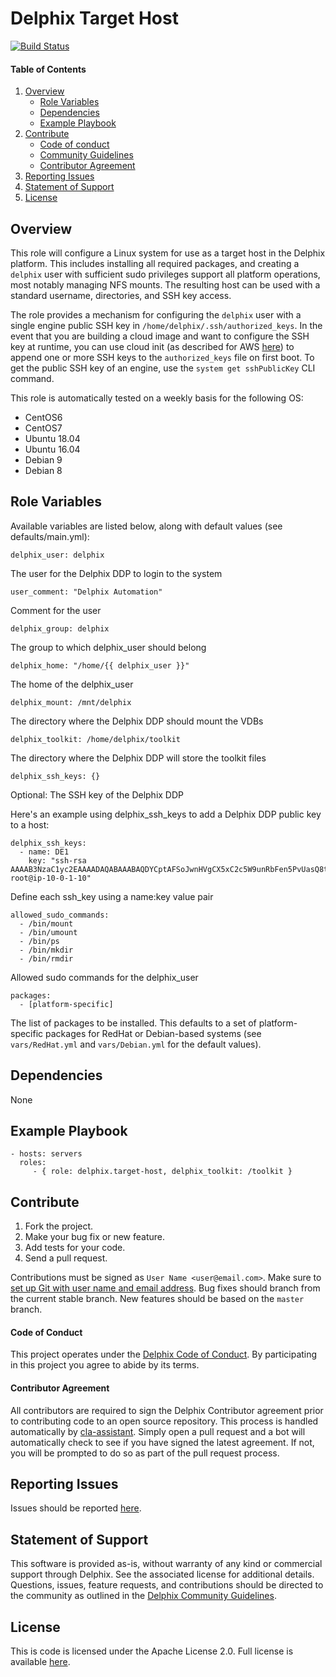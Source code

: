 Delphix Target Host
===================

[![Build Status](https://travis-ci.com/delphix/ansible-target-host.svg?branch=master)](https://travis-ci.com/delphix/ansible-target-host)

#### Table of Contents
1.  [Overview](#overview)
    *   [Role Variables](#variables)
    *   [Dependencies](#dependencies)
    *   [Example Playbook](#playbook)
2.  [Contribute](#contribute)
    *   [Code of conduct](#code-of-conduct)
    *   [Community Guidelines](#community-guidelines)
    *   [Contributor Agreement](#contributor-agreement)
3.  [Reporting Issues](#reporting-issues)
4.  [Statement of Support](#statement-of-support)
5.  [License](#license)

## <a id="overview"></a>Overview

This role will configure a Linux system for use as a target host in the Delphix
platform. This includes installing all required packages, and creating a
`delphix` user with sufficient sudo privileges support all platform operations,
most notably managing NFS mounts.  The resulting host can be used with a
standard username, directories, and SSH key access.

The role provides a mechanism for configuring the `delphix` user with a single
engine public SSH key in `/home/delphix/.ssh/authorized_keys`. In the event
that you are building a cloud image and want to configure the SSH key at
runtime, you can use cloud init (as described for AWS
[here](https://docs.aws.amazon.com/AWSEC2/latest/UserGuide/user-data.html)) to
append one or more SSH keys to the `authorized_keys` file on first boot. To get
the public SSH key of an engine, use the `system get sshPublicKey` CLI command.

This role is automatically tested on a weekly basis for the following OS:
* CentOS6
* CentOS7
* Ubuntu 18.04
* Ubuntu 16.04
* Debian 9
* Debian 8

## <a id="variables"></a>Role Variables

Available variables are listed below, along with default values (see defaults/main.yml):

    delphix_user: delphix
The user for the Delphix DDP to login to the system

    user_comment: "Delphix Automation"
Comment for the user

    delphix_group: delphix
The group to which delphix_user should belong

    delphix_home: "/home/{{ delphix_user }}"
The home of the delphix_user

    delphix_mount: /mnt/delphix
The directory where the Delphix DDP should mount the VDBs

    delphix_toolkit: /home/delphix/toolkit
The directory where the Delphix DDP will store the toolkit files

    delphix_ssh_keys: {}
Optional: The SSH key of the Delphix DDP

Here's an example using delphix_ssh_keys to add a Delphix DDP public key to a host:

    delphix_ssh_keys:
      - name: DE1
        key: "ssh-rsa AAAAB3NzaC1yc2EAAAADAQABAAABAQDYCptAFSoJwnHVgCX5xC2c5W9unRbFen5PvUasQ8tnlouNRte5hnKe10bgkMFN4LSUbXggXk1C+9eMMKvpKxifFFLVTNCtKGyBsrUpmKLWAoQU5ycpXFfGmgtASJn+VZh5VYbCKTcvVsadR8UA7PyOU6V5gayELKZBczw7gvpaGyM4cF4/1VqK7UzbnEXe0Rt3xozYMC+xyRSk+RZTh+grHYHb1Q/0cSsQmaw1sTlIFl8BAjXNMEmPoCISfSpO4F3yWmJUIEPtkWHWiKOUzgoi20vnvZnLHd54NAE8F+aJn4eNarAn0x2XWUdmgLuAM/7KzF5kn0+k9Pm3iJ1jE14J root@ip-10-0-1-10"
Define each ssh_key using a name:key value pair

    allowed_sudo_commands: 
      - /bin/mount
      - /bin/umount
      - /bin/ps
      - /bin/mkdir
      - /bin/rmdir
Allowed sudo commands for the delphix_user

    packages:
      - [platform-specific]
The list of packages to be installed. This defaults to a set of platform-specific packages for RedHat or Debian-based
systems (see `vars/RedHat.yml` and `vars/Debian.yml` for the default values).

## <a id="dependencies"></a>Dependencies

None

## <a id="playbook"></a>Example Playbook

    - hosts: servers
      roles:
         - { role: delphix.target-host, delphix_toolkit: /toolkit }

## <a id="contribute"></a>Contribute

1.  Fork the project.
2.  Make your bug fix or new feature.
3.  Add tests for your code.
4.  Send a pull request.

Contributions must be signed as `User Name <user@email.com>`. Make sure to [set up Git with user name and email
address](https://git-scm.com/book/en/v2/Getting-Started-First-Time-Git-Setup). Bug fixes should branch from the current
stable branch. New features should be based on the `master` branch.

#### <a id="code-of-conduct"></a>Code of Conduct

This project operates under the [Delphix Code of Conduct](https://delphix.github.io/code-of-conduct.html). By
participating in this project you agree to abide by its terms.

#### <a id="contributor-agreement"></a>Contributor Agreement

All contributors are required to sign the Delphix Contributor agreement prior to contributing code to an open source
repository. This process is handled automatically by [cla-assistant](https://cla-assistant.io/). Simply open a pull
request and a bot will automatically check to see if you have signed the latest agreement. If not, you will be prompted
to do so as part of the pull request process.


## <a id="reporting_issues"></a>Reporting Issues

Issues should be reported [here](https://github.com/delphix/ansible-target-host/issues).

## <a id="statement-of-support"></a>Statement of Support

This software is provided as-is, without warranty of any kind or commercial support through Delphix. See the associated
license for additional details. Questions, issues, feature requests, and contributions should be directed to the
community as outlined in the [Delphix Community Guidelines](https://delphix.github.io/community-guidelines.html).

## <a id="license"></a>License

This is code is licensed under the Apache License 2.0. Full license is available [here](./LICENSE).


